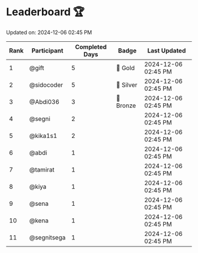 # Leaderboard 🏆

Updated on: 2024-12-06 02:45 PM

| Rank | Participant       | Completed Days | Badge      | Last Updated         |
|------|-------------------|----------------|------------|----------------------|
| 1    | @gift             | 5              | 🏅 Gold     | 2024-12-06 02:45 PM |
| 2    | @sidocoder        | 5              | 🥈 Silver   | 2024-12-06 02:45 PM |
| 3    | @Abdi036          | 3              | 🥉 Bronze   | 2024-12-06 02:45 PM |
| 4    | @segni            | 2              |            | 2024-12-06 02:45 PM |
| 5    | @kika1s1          | 2              |            | 2024-12-06 02:45 PM |
| 6    | @abdi             | 1              |            | 2024-12-06 02:45 PM |
| 7    | @tamirat          | 1              |            | 2024-12-06 02:45 PM |
| 8    | @kiya             | 1              |            | 2024-12-06 02:45 PM |
| 9    | @sena             | 1              |            | 2024-12-06 02:45 PM |
| 10   | @kena             | 1              |            | 2024-12-06 02:45 PM |
| 11   | @segnitsega       | 1              |            | 2024-12-06 02:45 PM |
